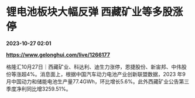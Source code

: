 # 锂电池板块大幅反弹 西藏矿业等多股涨停

**2023-10-27 02:01**

**https://www.gelonghui.com/live/1266177**

格隆汇10月27日｜西藏矿业、科达利、迪生力涨停，恩捷股份、新宙邦、中伟股份等涨超4%。消息面上，根据中国汽车动力电池产业创新联盟数据，2023 年9 月中国动力和储能电池生产量77.4GWh，环比增长5.6%。此外西藏矿业公告第三季度净利同比增3259.51%。